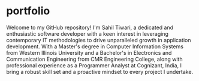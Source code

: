 # portfolio
Welcome to my GitHub repository! I'm Sahil Tiwari, a dedicated and enthusiastic software developer with a keen interest in 
leveraging contemporary IT methodologies to drive unparalleled growth in application development. With a Master's degree in 
Computer Information Systems from Western Illinois University and a Bachelor's in Electronics and Communication Engineering 
from CMR Engineering College, along with professional experience as a Programmer Analyst at Cognizant, India, 
I bring a robust skill set and a proactive mindset to every project I undertake.

